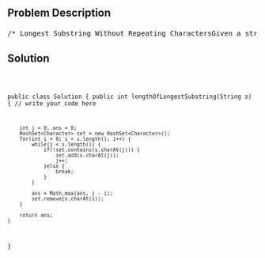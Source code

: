 <!--
<style>
  body { font-family: Arial, sans-serif; }
  .container { max-width: 700px; margin: 0 auto; padding: 10px; }
  .comment-block { background-color: #f9f9f9; padding: 10px; border-left: 5px solid #ccc; overflow-wrap: break-word; white-space: pre-wrap; }
  .code-block { background-color: #f4f4f4; padding: 10px; border: 1px solid #ddd; overflow-wrap: break-word; white-space: pre-wrap; }
</style>
-->

<div class='container'>
<h2>Problem Description</h2>
<div class='comment-block'>
<pre>
/* Longest Substring Without Repeating CharactersGiven a string, find the length of the longest substring without repeatingcharacters.ExampleFor example, the longest substring without repeating letters for "abcabcbb"is "abc", which the length is 3.For "bbbbb" the longest substring is "b", with the length of 1.ChallengeO(n) time*/    /**     * @param s: a string     * @return: an integer     */        /* 窗口类指针移动模板        int j = 0;        for(int i = 0; i < nums.length; i++) {            while(j < nums.length) {                if(满足条件) {                    j++;                    更行j状态                }else{                    break;                }            }            更新i状态        }        */</pre>
</div>

<h2>Solution</h2>
<div class='code-block'>
<pre><code class='language-java'>

public class Solution {
    public int lengthOfLongestSubstring(String s) {
        // write your code here
        
        int j = 0, ans = 0;
        HashSet<Character> set = new HashSet<Character>();
        for(int i = 0; i < s.length(); i++) {
            while(j < s.length()) {
                if(!set.contains(s.charAt(j))) {
                    set.add(s.charAt(j));
                    j++;
                }else {
                    break;
                }
            }
            
            ans = Math.max(ans, j - i);
            set.remove(s.charAt(i));
        }
        
        return ans;
    }
}</code></pre>
</div>
</div>
